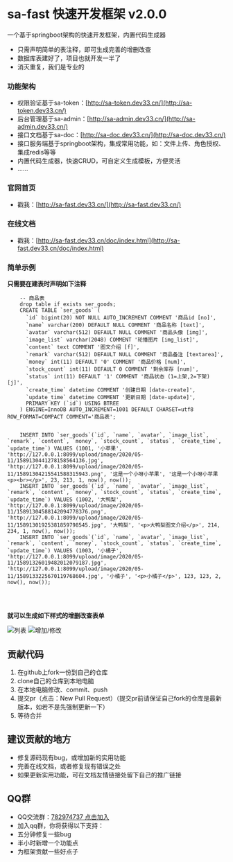 # sa-fast 快速开发框架 v2.0.0 

一个基于springboot架构的快速开发框架，内置代码生成器
- 只需声明简单的表注释，即可生成完善的增删改查
- 数据库表建好了，项目也就开发一半了 
- 消灭重复，我们是专业的

### 功能架构 
- 权限验证基于sa-token：[http://sa-token.dev33.cn/](http://sa-token.dev33.cn/)
- 后台管理基于sa-admin：[http://sa-admin.dev33.cn/](http://sa-admin.dev33.cn/)
- 接口文档基于sa-doc：[http://sa-doc.dev33.cn/](http://sa-doc.dev33.cn/)
- 接口服务端基于springboot架构，集成常用功能，如：文件上传、角色授权、集成redis等等 
- 内置代码生成器，快速CRUD，可自定义生成模板，方便灵活 
- ...... 


### 官网首页
- 戳我：[http://sa-fast.dev33.cn/](http://sa-fast.dev33.cn/)


### 在线文档
- 戳我：[http://sa-fast.dev33.cn/doc/index.html](http://sa-fast.dev33.cn/doc/index.html)


### 简单示例

**只需要在建表时声明如下注释**

```
	-- 商品表 
	drop table if exists ser_goods;
	CREATE TABLE `ser_goods` (
	  `id` bigint(20) NOT NULL AUTO_INCREMENT COMMENT '商品id [no]', 
	  `name` varchar(200) DEFAULT NULL COMMENT '商品名称 [text]', 
	  `avatar` varchar(512) DEFAULT NULL COMMENT '商品头像 [img]', 
	  `image_list` varchar(2048) COMMENT '轮播图片 [img_list]', 
	  `content` text COMMENT '图文介绍 [f]', 
	  `remark` varchar(512) DEFAULT NULL COMMENT '商品备注 [textarea]',
	  `money` int(11) DEFAULT '0' COMMENT '商品价格 [num]', 
	  `stock_count` int(11) DEFAULT 0 COMMENT '剩余库存 [num]',
	  `status` int(11) DEFAULT '1' COMMENT '商品状态 (1=上架,2=下架) [j]',
	  `create_time` datetime COMMENT '创建日期 [date-create]',
	  `update_time` datetime COMMENT '更新日期 [date-update]',
	  PRIMARY KEY (`id`) USING BTREE
	) ENGINE=InnoDB AUTO_INCREMENT=1001 DEFAULT CHARSET=utf8 ROW_FORMAT=COMPACT COMMENT='商品表';
	
	
	INSERT INTO `ser_goods`(`id`, `name`, `avatar`, `image_list`, `remark`, `content`, `money`, `stock_count`, `status`, `create_time`, `update_time`) VALUES (1001, '小苹果', 'http://127.0.0.1:8099/upload/image/2020/05-11/1589130441278158564136.jpg', 'http://127.0.0.1:8099/upload/image/2020/05-11/15891304215541588315943.png', '这是一个小呀小苹果', '这是一个小呀小苹果<p><br></p>', 23, 213, 1, now(), now());
	INSERT INTO `ser_goods`(`id`, `name`, `avatar`, `image_list`, `remark`, `content`, `money`, `stock_count`, `status`, `create_time`, `update_time`) VALUES (1002, '大鸭梨', 'http://127.0.0.1:8099/upload/image/2020/05-11/15891304588142094778376.png', 'http://127.0.0.1:8099/upload/image/2020/05-11/15891301925381859798545.jpg', '大鸭梨', '<p>大鸭梨图文介绍</p>', 214, 234, 1, now(), now());
	INSERT INTO `ser_goods`(`id`, `name`, `avatar`, `image_list`, `remark`, `content`, `money`, `stock_count`, `status`, `create_time`, `update_time`) VALUES (1003, '小橘子', 'http://127.0.0.1:8099/upload/image/2020/05-11/15891326019482012079187.jpg', 'http://127.0.0.1:8099/upload/image/2020/05-11/1589133225670119768604.jpg', '小橘子', '<p>小橘子</p>', 123, 123, 2, now(), now());
	
```

<br>

**就可以生成如下样式的增删改查表单**

![列表](https://color-test.oss-cn-qingdao.aliyuncs.com/sa-fast/g-list.png)
![增加/修改](https://color-test.oss-cn-qingdao.aliyuncs.com/sa-fast/g-update.png)




## 贡献代码
1. 在github上fork一份到自己的仓库
2. clone自己的仓库到本地电脑
3. 在本地电脑修改、commit、push
4. 提交pr（点击：New Pull Request）（提交pr前请保证自己fork的仓库是最新版本，如若不是先强制更新一下）
5. 等待合并


## 建议贡献的地方
- 修复源码现有bug，或增加新的实用功能
- 完善在线文档，或者修复现有错误之处
- 如果更新实用功能，可在文档友情链接处留下自己的推广链接


## QQ群 
- QQ交流群：[782974737 点击加入](https://jq.qq.com/?_wv=1027&k=5DHN5Ib)
- 加入qq群，你将获得以下支持：
- 五分钟修复一些bug
- 半小时新增一个功能点 
- 为框架贡献一些好点子 



